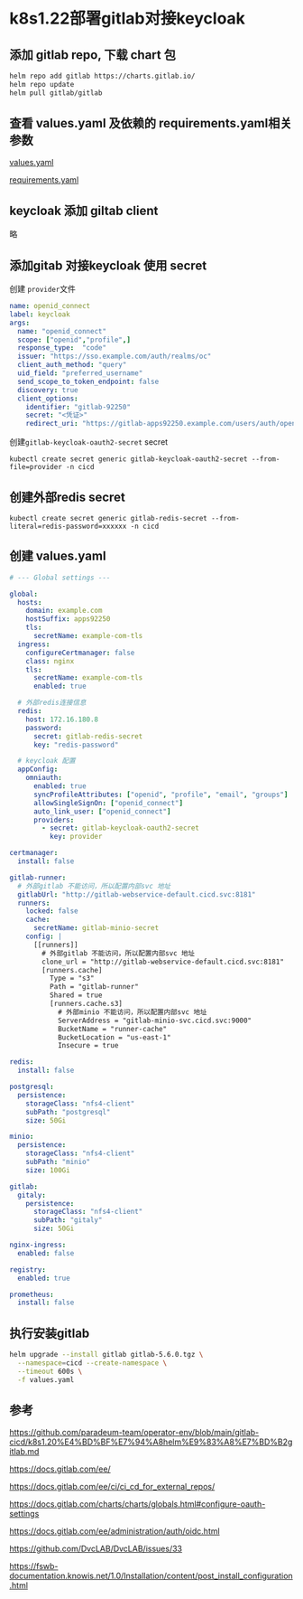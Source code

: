 # k8s1.22部署gitlab对接keycloak

## 添加 gitlab repo, 下载 chart 包

```sh
helm repo add gitlab https://charts.gitlab.io/
helm repo update
helm pull gitlab/gitlab
```

## 查看 values.yaml 及依赖的 requirements.yaml相关参数

[values.yaml](https://gitlab.com/gitlab-org/charts/gitlab/-/blob/master/values.yaml)

[requirements.yaml](https://gitlab.com/gitlab-org/charts/gitlab/-/blob/master/requirements.yaml)

## keycloak 添加 giltab client

略

## 添加gitab 对接keycloak 使用 secret

创建 `provider`文件

```yaml
name: openid_connect
label: keycloak
args:
  name: "openid_connect"
  scope: ["openid","profile",]
  response_type:  "code"
  issuer: "https://sso.example.com/auth/realms/oc"
  client_auth_method: "query"
  uid_field: "preferred_username"
  send_scope_to_token_endpoint: false
  discovery: true
  client_options:
    identifier: "gitlab-92250"
    secret: "<凭证>"
    redirect_uri: "https://gitlab-apps92250.example.com/users/auth/openid_connect/callback"
```

创建`gitlab-keycloak-oauth2-secret` secret

```
kubectl create secret generic gitlab-keycloak-oauth2-secret --from-file=provider -n cicd
```

## 创建外部redis secret

```
kubectl create secret generic gitlab-redis-secret --from-literal=redis-password=xxxxxx -n cicd
```

## 创建 values.yaml

```yaml
# --- Global settings ---

global:
  hosts:
    domain: example.com
    hostSuffix: apps92250
    tls:
      secretName: example-com-tls
  ingress:
    configureCertmanager: false
    class: nginx
    tls:
      secretName: example-com-tls
      enabled: true

  # 外部redis连接信息
  redis:
    host: 172.16.180.8
    password:
      secret: gitlab-redis-secret
      key: "redis-password"

  # keycloak 配置
  appConfig:
    omniauth:
      enabled: true
      syncProfileAttributes: ["openid", "profile", "email", "groups"]
      allowSingleSignOn: ["openid_connect"]
      auto_link_user: ["openid_connect"]
      providers:
        - secret: gitlab-keycloak-oauth2-secret
          key: provider

certmanager:
  install: false

gitlab-runner:
  # 外部gitlab 不能访问，所以配置内部svc 地址
  gitlabUrl: "http://gitlab-webservice-default.cicd.svc:8181"
  runners:
    locked: false
    cache:
      secretName: gitlab-minio-secret
    config: |
      [[runners]]
        # 外部gitlab 不能访问，所以配置内部svc 地址
        clone_url = "http://gitlab-webservice-default.cicd.svc:8181"
        [runners.cache]
          Type = "s3"
          Path = "gitlab-runner"
          Shared = true
          [runners.cache.s3]
            # 外部minio 不能访问，所以配置内部svc 地址
            ServerAddress = "gitlab-minio-svc.cicd.svc:9000"
            BucketName = "runner-cache"
            BucketLocation = "us-east-1"
            Insecure = true

redis:
  install: false

postgresql:
  persistence:
    storageClass: "nfs4-client"
    subPath: "postgresql"
    size: 50Gi

minio:
  persistence:
    storageClass: "nfs4-client"
    subPath: "minio"
    size: 100Gi

gitlab:
  gitaly:
    persistence:
      storageClass: "nfs4-client"
      subPath: "gitaly"
      size: 50Gi

nginx-ingress:
  enabled: false

registry:
  enabled: true

prometheus:
  install: false
```

## 执行安装gitlab

```sh
helm upgrade --install gitlab gitlab-5.6.0.tgz \
  --namespace=cicd --create-namespace \
  --timeout 600s \
  -f values.yaml
```

## 参考

https://github.com/paradeum-team/operator-env/blob/main/gitlab-cicd/k8s1.20%E4%BD%BF%E7%94%A8helm%E9%83%A8%E7%BD%B2gitlab.md

https://docs.gitlab.com/ee/

https://docs.gitlab.com/ee/ci/ci_cd_for_external_repos/

https://docs.gitlab.com/charts/charts/globals.html#configure-oauth-settings

https://docs.gitlab.com/ee/administration/auth/oidc.html

https://github.com/DvcLAB/DvcLAB/issues/33

https://fswb-documentation.knowis.net/1.0/Installation/content/post_install_configuration.html